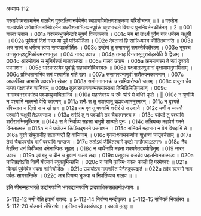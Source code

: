 अध्यायः 112

गरुडवेगमसहमानेन गालवेन गुरुदक्षिणानर्पणेनैव स्वप्राणविमोक्षणशङ्कया परिशोचनम् ॥ 1 ॥ गरुडेन गालवंप्रति प्रागेवाभिमतानिवेदनेन अकौशलाभिलपनपूर्वकं ॠषभाचले विश्रम्य पुनर्निवर्तनकीर्तनम् ॥ 2 ॥
001  	गालव उवाच ।
001a	गरुत्मन्भुजगेन्द्रारे सुपर्ण विनतात्मज ।
001c	नय मां तार्क्ष्य पूर्वेण यत्र धर्मस्य चक्षुषी ॥
002a	पूर्वमेतां दिशं गच्छ या पूर्वं परिकीर्तिता ।
002c	देवतानां हि सान्निध्यमत्र कीर्तितवानसि ॥
003a	अत्र सत्यं च धर्मश्च त्वया सम्यक्प्रकीर्तितः ।
003c	इच्छेयं तु समागन्तुं समस्तैर्दैवतैरहम् ।
003e	भूयश्च तान्सुरान्द्रष्टुमिच्छेयमरुणानुज ॥
004	नारद उवाच ।
004a	तमाह विनतासूनुरारोहस्वेति वै द्विजम् ।
004c	आरुरोहाथ स मुनिर्गरुडं गालवस्तदा ॥
005a	गालव उवाच ।
005a	क्रममाणस्य ते रूपं दृश्यते पन्नगाशन ।
005c	भास्करस्येव पूर्वाह्णे सहस्रांशोर्विवस्वतः ॥
006a	पक्षवातप्रणुन्नानां वृक्षाणामनुगामिनाम् ।
006c	प्रस्थितानामिव समं पश्यामीह गतिं खग ॥
007a	ससागरवनामुर्वी सशैलवनकाननाम् ।
007c	आकर्षन्निव चाभासि पक्षवातेन खेचर ॥
008a	समीननागनक्रं च खमिवारोप्यते जलम् ।
008c	वायुना चैव महता पक्षवातेन चानिशम् ॥
009a	तुल्यरूपाननान्मत्स्यांस्तथा तिमितिमिङ्गिलान् ।
009c	नागाश्वनरवक्रांश्च पश्याम्युन्मथितानिव ॥
010a	महार्णवस्य च रवैः श्रोत्रे मे बधिरे कृते । ||
010c	न श्रृणोमि न पश्यामि नात्मनो वेद्मि कारणम् ॥
011a 	शनैः स तु भवात्यातु ब्रह्मवध्यामनुस्मरन् ।
011c	न दृश्यते रविस्तात न दिशो न च खं खग ॥
012a 	तम एव तु पश्यामि शरीरं ते न लक्षये ।
012c	मणी व जात्यौ पश्यामि चक्षुषी तेऽहमण्डज ॥
013a 	शरीरं तु न पश्यामि तव चैवात्मनश्च ह ।
013c	पदेपदे तु पश्यामि शरीरादग्निमुत्थितम् ॥
014a 	स मे निर्वाप्य सहसा चक्षुषी शाम्यते पुनः ।
014c	तन्नियच्छ महावेगं गमने विनतात्मज ॥ 
015a 	न मे प्रयोजनं किञ्चिद्गमने पन्नगाशन ।
015c	संनिवर्त महाभाग न वेगं विषहामि ते ॥
016a 	गुरवे संश्रुतानीह शतान्यष्टौ हि वाजिनाम् ।
016c 	एकतःश्यामकर्णानां शुभ्राणां चन्द्रवर्चसाम् ॥
017a 	तेषां चैवापवर्गाय मार्गं पश्यामि नाण्डज ।
017c	ततोऽयं जीवितत्यागे दृष्टो मार्गोमयाऽऽत्मनः ॥
018a 	नैव मेऽस्ति धनं किञ्चिन्न धनेनान्वितः सुहृत् ।
018c	न चार्थेनापि महता शक्यमेतद्व्यपोहितुम् ॥
019  	नारद उवाच ।
019a 	एवं बहु च दीनं च ब्रुवाणं गालवं तदा ।
019c	प्रत्युवाच व्रजन्नेव प्रहसन्विनतात्मजः ॥
020a 	नातिप्रज्ञोऽसि विप्रर्षे योत्मानं त्युक्तुमिच्छसि ।
020c	न चापि कृत्रिमः कालः कालो हि परमेश्वरः ॥
021a 	किमहं पूर्वमेवेह भवता नाभिचोदितः ।
021c	उपायोऽत्र महानस्ति येनैतदुपपद्यते ॥
022a 	तदेष ऋषभो नाम पर्वतः सागरान्तिके ।
022c	अत्र विश्रम्य भुक्त्वा च निवर्तिष्याव गालव ॥ ॥

इति श्रीमन्महाभारते उद्योगपर्वणि भगवद्यानपर्वणि द्वादशाधिकशततमोऽध्यायः ॥

5-112-12 मणी वेति इवार्थे वशब्दः ॥ 5-112-14 निर्वाप्य मन्दीकृत्य ॥ 5-112-15 संनिवर्त निवर्तस्व ॥ 5-112-20 योत्मानं संधिरार्षः । कृत्रिमः स्वेच्छासंपाद्यः । कालो मृत्युः ॥
